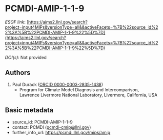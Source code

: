 # PCMDI-AMIP-1-1-9

*ESGF link*: [https://aims2.llnl.gov/search?project=input4MIPs&versionType=all&&activeFacets=%7B%22source_id%22%3A%5B%22PCMDI-AMIP-1-1-9%22%5D%7D](https://aims2.llnl.gov/search?project=input4MIPs&versionType=all&&activeFacets=%7B%22source_id%22%3A%5B%22PCMDI-AMIP-1-1-9%22%5D%7D)

*DOI(s)*: Not provided

## Authors

1. Paul Durack ([ORCID 0000-0003-2835-1438](https://orcid.org/0000-0003-2835-1438))
    - Program for Climate Model Diagnosis and Intercomparison, Lawrence Livermore National Laboratory, Livermore, California, USA


## Basic metadata

- source_id: PCMDI-AMIP-1-1-9
- contact: PCMDI (pcmdi-cmip@llnl.gov)
- further_info_url: https://pcmdi.llnl.gov/mips/amip